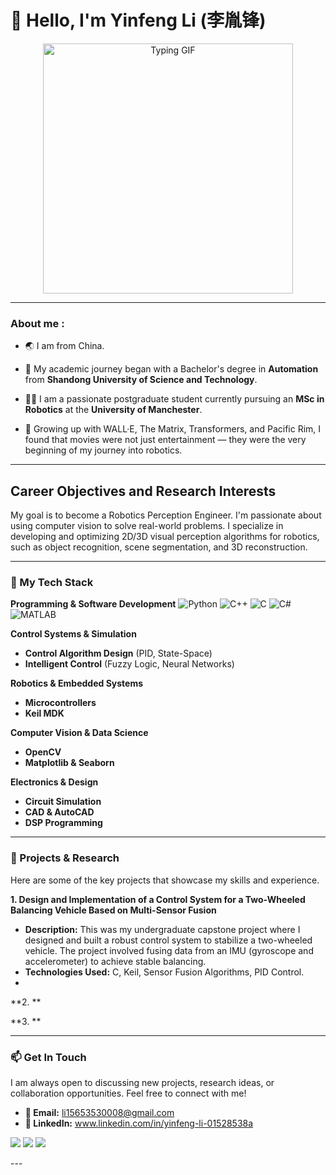 # 👋 Hello, I'm Yinfeng Li (李胤锋)
<div align="center">
  <img src="https://media.giphy.com/media/v1.Y2lkPTc5MGI3NjExaXRxa2hiczBpdWhvcTVteXp6NzBkZHkzcWcydXV2a2Jra3FqamNpdSZlcD12MV9naWZzX3NlYXJjaCZjdD1n/58OujxlE7e19Mjv0gj/giphy.gif" alt="Typing GIF" width="400"/>
</div>

---
### About me : 
 
- :earth_asia: I am from China.

- :school: My academic journey began with a Bachelor's degree in **Automation** from **Shandong University of Science and Technology**.

- :man_student: I am a passionate postgraduate student currently pursuing an **MSc in Robotics** at the **University of Manchester**. 

- :microscope: Growing up with WALL·E, The Matrix, Transformers, and Pacific Rim, I found that movies were not just entertainment — they were the very beginning of my journey into robotics.

---

## Career Objectives and Research Interests

 My goal is to become a Robotics Perception Engineer. I'm passionate about using computer vision to solve real-world problems. I specialize in developing and optimizing 2D/3D visual perception algorithms for robotics, such as object recognition, scene segmentation, and 3D reconstruction.

---

### 🔧 My Tech Stack

**Programming & Software Development**
![Python](https://img.shields.io/badge/Python-3776AB?style=for-the-badge&logo=python&logoColor=white)
![C++](https://img.shields.io/badge/C%2B%2B-00599C?style=for-the-badge&logo=c%2B%2B&logoColor=white)
![C](https://img.shields.io/badge/C-A8B9CC?style=for-the-badge&logo=c&logoColor=white)
![C#](https://img.shields.io/badge/C%23-239120?style=for-the-badge&logo=c-sharp&logoColor=white)
![MATLAB](https://img.shields.io/badge/MATLAB-0076A8?style=for-the-badge&logo=mathworks&logoColor=white)

**Control Systems & Simulation**
- **Control Algorithm Design** (PID, State-Space)
- **Intelligent Control** (Fuzzy Logic, Neural Networks)

**Robotics & Embedded Systems**
- **Microcontrollers** 
- **Keil MDK**

**Computer Vision & Data Science**
- **OpenCV**
- **Matplotlib & Seaborn**

**Electronics & Design**
- **Circuit Simulation** 
- **CAD & AutoCAD**
- **DSP Programming**
---

### 🔬 Projects & Research

Here are some of the key projects that showcase my skills and experience.

**1. Design and Implementation of a Control System for a Two-Wheeled Balancing Vehicle Based on Multi-Sensor Fusion**
   - **Description:** This was my undergraduate capstone project where I designed and built a robust control system to stabilize a two-wheeled vehicle. The project involved fusing data from an IMU (gyroscope and accelerometer) to achieve stable balancing.
   - **Technologies Used:** C, Keil, Sensor Fusion Algorithms, PID Control.
   -  

**2. **
  

**3. **
  

---

### 📫 Get In Touch

I am always open to discussing new projects, research ideas, or collaboration opportunities. Feel free to connect with me!

- **📧 Email:** [li15653530008@gmail.com](mailto:li15653530008@gmail.com)
- **💼 LinkedIn:** www.linkedin.com/in/yinfeng-li-01528538a

[<img src="https://img.shields.io/badge/LinkedIn-0A66C2?style=for-the-badge&logo=linkedin&logoColor=white" />](你的LinkedIn链接)
[<img src="https://img.shields.io/badge/Email-D14836?style=for-the-badge&logo=gmail&logoColor=white" />](mailto:li15653530008@163.com)
[<img src="https://img.shields.io/badge/CV-FF5733?style=for-the-badge&logo=read-the-docs&logoColor=white" />](https://github.com/li15653530008-prog/CV/raw/main/Yinfeng_Li_CV.pdf)

</div>
---

